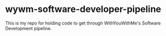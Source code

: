 # wywm-software-developer-pipeline
This is my repo for holding code to get through WithYouWithMe's Software Development pipeline.
